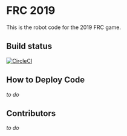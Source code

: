 # FRC 2019

This is the robot code for the 2019 FRC game.

## Build status
[![CircleCI](https://circleci.com/gh/team6022/FRC-2019.svg?style=svg)](https://circleci.com/gh/team6022/FRC-2019)


## How to Deploy Code
*to do*

## Contributors
*to do*